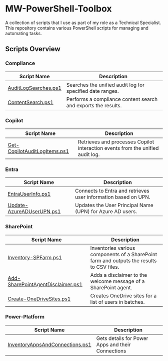 # MW-PowerShell-Toolbox

A collection of scripts that I use as part of my role as a Technical Specialist. This repository contains various PowerShell scripts for managing and automating tasks.

## Scripts Overview

### Compliance

| Script Name | Description |
|--------------------------------------------------|-----------------------------------------------------------------------------------------------|
| [AuditLogSearches.ps1](Compliance/AuditLogSearches.ps1) | Searches the unified audit log for specified date ranges. |
| [ContentSearch.ps1](Compliance/ContentSearch.ps1) | Performs a compliance content search and exports the results. |

### Copilot

| Script Name | Description |
|--------------------------------------------------|-----------------------------------------------------------------------------------------------|
| [Get-CopilotAuditLogItems.ps1](Copilot/Get-CopilotAuditLogItems.ps1) | Retrieves and processes Copilot interaction events from the unified audit log.                 |

### Entra

| Script Name | Description |
|--------------------------------------------------|-----------------------------------------------------------------------------------------------|
| [EntraUserInfo.ps1](Entra/EntraUserInfo.ps1) | Connects to Entra and retrieves user information based on UPN. |
| [Update-AzureADUserUPN.ps1](Entra/Update-AzureADUserUPN.ps1) | Updates the User Principal Name (UPN) for Azure AD users. |

### SharePoint

| Script Name | Description |
|--------------------------------------------------|-----------------------------------------------------------------------------------------------|
| [Inventory-SPFarm.ps1](SharePoint/Inventory-SPFarm.ps1) | Inventories various components of a SharePoint farm and outputs the results to CSV files. |
| [Add-SharePointAgentDisclaimer.ps1](SharePoint-Online/Add-SharePointAgentDisclaimer.ps1) | Adds a disclaimer to the welcome message of a SharePoint agent. |
| [Create-OneDriveSites.ps1](SharePoint-Online/Create-OneDriveSites.ps1) | Creates OneDrive sites for a list of users in batches. |

### Power-Platform

| Script Name | Description |
|--------------------------------------------------|-----------------------------------------------------------------------------------------------|
| [InventoryAppsAndConnections.ps1](Power-Platform/InventoryAppsAndConnections.ps1) | Gets details for Power Apps and their Connections |
